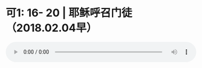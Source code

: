 # 可1: 16- 20 | 耶稣呼召门徒（2018.02.04早）

<audio style="width: 100%;" preload="false" controls controlslist="nodownload"><source src="//file.simai.life/audio/mp3/old/21335.mp3" type="audio/mpeg">Your browser does not support the audio element.</audio>


